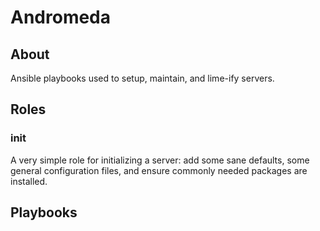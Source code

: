 # Andromeda

## About

Ansible playbooks used to setup, maintain, and lime-ify servers.

## Roles

### init

A very simple role for initializing a server: add some sane defaults, some
general configuration files, and ensure commonly needed packages are installed.


## Playbooks
